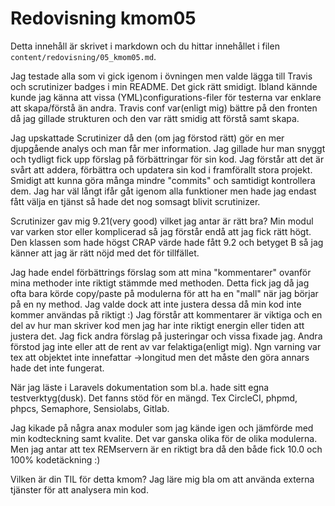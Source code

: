 ---
---
Redovisning kmom05
=========================

Detta innehåll är skrivet i markdown och du hittar innehållet i filen `content/redovisning/05_kmom05.md`.


Jag testade alla som vi gick igenom i övningen men valde lägga till Travis och scrutinizer badges i min README. Det gick rätt smidigt. Ibland kännde kunde jag känna att vissa (YML)configurations-filer för testerna var enklare att skapa/förstå än andra. Travis conf var(enligt mig) bättre på den fronten då jag gillade strukturen och den var rätt smidig att förstå samt skapa.

Jag upskattade Scrutinizer då den (om jag förstod rätt) gör en mer djupgående analys och man får mer information. Jag gillade hur man snyggt och tydligt fick upp förslag på förbättringar för sin kod.
Jag förstår att det är svårt att addera, förbättra och updatera sin kod i framförallt stora projekt. Smidigt att kunna göra många mindre "commits" och samtidigt kontrollera dem.
Jag har väl långt ifår gåt igenom alla funktioner men hade jag endast fått välja en tjänst så hade det nog somsagt blivit scrutinizer.


Scrutinizer gav mig 9.21(very good) vilket jag antar är rätt bra? Min modul var varken stor eller komplicerad så jag förstår endå att jag fick rätt högt. Den klassen som hade högst CRAP värde hade fått 9.2 och betyget B så jag känner att jag är rätt nöjd med det för tillfället.

Jag hade endel förbättrings förslag som att mina "kommentarer" ovanför mina methoder inte riktigt stämmde med methoden. Detta fick jag då jag ofta bara körde copy/paste på modulerna för att ha en "mall" när jag börjar på en ny method. Jag valde dock att inte justera dessa då min kod inte kommer användas på riktigt :) Jag förstår att kommentarer är viktiga och en del av hur man skriver kod men jag har inte riktigt energin eller tiden att justera det. Jag fick andra förslag på justeringar och vissa fixade jag. Andra förstod jag inte eller att de rent av var felaktiga(enligt mig). Ngn varning var tex att objektet inte innefattar ->longitud men det måste den göra annars hade det inte fungerat.


När jag läste i Laravels dokumentation som bl.a. hade sitt egna testverktyg(dusk). Det fanns stöd för en mängd. Tex CircleCI, phpmd, phpcs, Semaphore, Sensiolabs, Gitlab.

Jag kikade på några anax moduler som jag kände igen och jämförde med min kodteckning samt kvalite. Det var ganska olika för de olika modulerna. Men jag antar att tex REMservern är en riktigt bra då den både fick 10.0 och 100% kodetäckning :)


Vilken är din TIL för detta kmom?
Jag läre mig bla om att använda externa tjänster för att analysera min kod.
